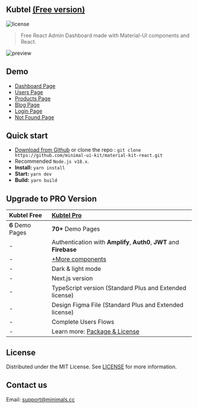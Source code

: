 ## Kubtel [(Free version)](https://minimal-kit-react.vercel.app/)

![license](https://img.shields.io/badge/license-MIT-blue.svg)

> Free React Admin Dashboard made with Material-UI components and React.

![preview](public/assets/preview.jpg)

## Demo

- [Dashboard Page](https://minimal-kit-react.vercel.app/)
- [Users Page](https://minimal-kit-react.vercel.app/user)
- [Products Page](https://minimal-kit-react.vercel.app/products)
- [Blog Page](https://minimal-kit-react.vercel.app/blog)
- [Login Page](https://minimal-kit-react.vercel.app/login)
- [Not Found Page](https://minimal-kit-react.vercel.app/404)

## Quick start

- [Download from Github](https://github.com/minimal-ui-kit/material-kit-react/archive/refs/heads/main.zip) or clone the repo : `git clone https://github.com/minimal-ui-kit/material-kit-react.git`
- Recommended `Node.js v18.x`.
- **Install:** `yarn install`
- **Start:** `yarn dev`
- **Build:** `yarn build`

## Upgrade to PRO Version

| Kubtel Free      | [Kubtel Pro](https://material-ui.com/store/items/minimal-dashboard/) |
| :--------------- | :------------------------------------------------------------------- |
| **6** Demo Pages | **70+** Demo Pages                                                   |
| -                | Authentication with **Amplify**, **Auth0**, **JWT** and **Firebase** |
| -                | [+More components](https://minimals.cc/components)                   |
| -                | Dark & light mode                                                    |
| -                | Next.js version                                                      |
| -                | TypeScript version (Standard Plus and Extended license)              |
| -                | Design Figma File (Standard Plus and Extended license)               |
| -                | Complete Users Flows                                                 |
| -                | Learn more: [Package & License](https://docs.minimals.cc/package)    |

## License

Distributed under the MIT License. See [LICENSE](https://github.com/minimal-ui-kit/minimal.free/blob/main/LICENSE.md) for more information.

## Contact us

Email: support@minimals.cc
